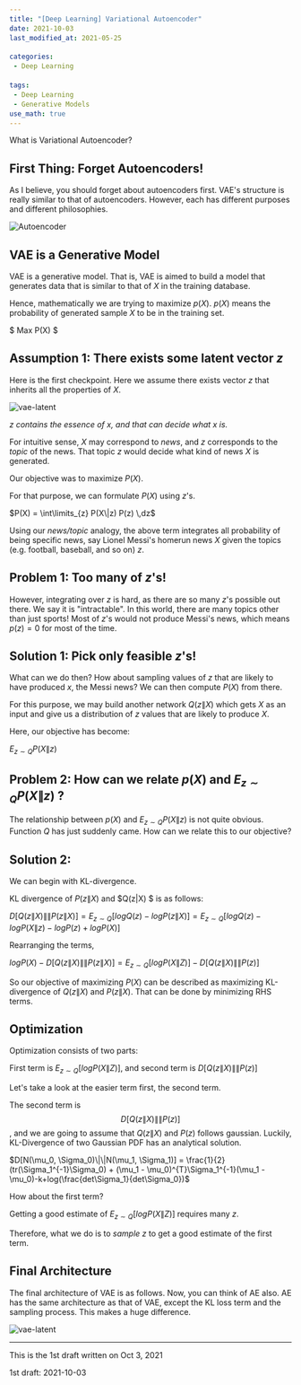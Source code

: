 ```yaml
---
title: "[Deep Learning] Variational Autoencoder"
date: 2021-10-03
last_modified_at: 2021-05-25

categories:
 - Deep Learning 

tags:
 - Deep Learning
 - Generative Models 
use_math: true
---
```




What is Variational Autoencoder?



## First Thing: Forget Autoencoders!

As I believe, you should forget about autoencoders first. VAE's structure is really similar to that of autoencoders. However, each has different purposes and different philosophies.

 ![Autoencoder](..\..\assets\images\AE_VAE\AE_FULL.png)



## VAE is a Generative Model

VAE is a generative model. That is, VAE is aimed to build a model that generates data that is similar to that of $X$ in the training database. 

Hence, mathematically we are trying to maximize $p(X)$. $p(X)$ means the probability of generated sample $X$ to be in the training set.

$ Max P(X) $

## Assumption 1: There exists some latent vector $z$

Here is the first checkpoint.  Here we assume there exists vector $z$ that inherits all the properties of $X$. 

![vae-latent](..\..\assets\images\AE_VAE\VAE_latent.png)

*$z$ contains the essence of $x$, and that can decide what x is.*

For intuitive sense, $X$ may correspond to *news*, and $z$ corresponds to the *topic* of the news. That topic $z$ would decide what kind of news $X$ is generated. 

Our objective was to maximize $P(X)$.

For that purpose, we can formulate $P(X)$ using $z$'s.

$P(X) = \int\limits_{z} P(X\|z) P(z) \,dz$



Using our *news/topic* analogy, the above term integrates all probability of being specific news, say Lionel Messi's homerun news $X$ given the topics (e.g. football, baseball, and so on) $z$.



## Problem 1: Too many of $z$'s!

However, integrating over $z$ is hard, as there are so many $z$'s possible out there. We say it is "intractable". In this world, there are many topics other than just sports! Most of $z$'s would not produce Messi's news, which means $p(z) = 0$ for most of the time.



## Solution 1: Pick only feasible $z$'s!

What can we do then?  How about sampling values of $z$ that are likely to have produced $x$, the Messi news? We can then compute $P(X)$ from there.

For this purpose, we may build another network $Q(z\|X)$ which gets $X$ as an input and give us a distribution of $z$ values that are likely to produce $X$.

Here, our objective has become:

$E_{z \sim Q} {P(X\|z)}$




## Problem 2: How can we relate $p(X)$ and $E_{z \sim Q} {P(X\|z)}$ ?

The relationship between $p(X)$ and $E_{z \sim Q} {P(X\|z)}$ is not quite obvious. Function $Q$ has just suddenly came. How can we relate this to our objective?



## Solution 2: 

We can begin with KL-divergence.

KL divergence of $P(z\|X)$ and $Q(z\|X) $ is as follows:

$D[Q(z\|X) \|\| P(z\|X)] = E_{z \sim Q}[log Q(z) - logP(z\|X)] = E_{z \sim Q}[log Q(z) - logP(X\|z) - logP(z) + logP(X)]$

Rearranging the terms,

$logP(X) - D[Q(z\|X) \|\| P(z\|X)] = E_{z \sim Q}[log P(X\|Z)] - D[Q(z\|X) \|\| P(z)]$

So our objective of maximizing $P(X)$ can be described as maximizing KL-divergence of $Q(z\|X)$ and $P(z\|X)$. That can be done by minimizing RHS terms.



## Optimization

Optimization consists of two parts:

First term is $E_{z \sim Q}[log P(X\|Z)]$, and second term is  $D[Q(z\|X) \|\| P(z)]$



Let's take a look at the easier term first, the second term.

The second term is  $$ D[Q(z\|X) \|\| P(z)] $$, and we are going to assume that $Q(z\|X)$ and $P(z)$ follows gaussian. Luckily, KL-Divergence of two Gaussian PDF has an analytical solution.

$D[N(\mu_0, \Sigma_0)\|\|N(\mu_1, \Sigma_1)] = \frac{1}{2}(tr(\Sigma_1^{-1}\Sigma_0) + (\mu_1 - \mu_0)^{T}\Sigma_1^{-1}(\mu_1 - \mu_0)-k+log(\frac{det\Sigma_1}{det\Sigma_0})$

How about the first term?

Getting a good estimate of $E_{z \sim Q}[log P(X\|Z)]$ requires many $z$. 

Therefore, what we do is to *sample* $z$ to get a good estimate of the first term.  



## Final Architecture

The final architecture of VAE is as follows. Now, you can think of AE also. AE has the same architecture as that of VAE, except the KL loss term and the sampling process. This makes a huge difference. 

![vae-latent](..\..\assets\images\AE_VAE\VAE_arch.png)

---

This is the 1st draft written on Oct 3, 2021

1st draft: 2021-10-03
